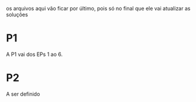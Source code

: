 os arquivos aqui vão ficar por último, pois só no final que ele vai
atualizar as soluções

# P1
A P1 vai dos EPs 1 ao 6.

# P2
A ser definido


